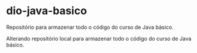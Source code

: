 # dio-java-basico
Repositório para armazenar todo o código do curso de Java básico.

Alterando repositório local para armazenar todo o código do curso de Java básico.
 